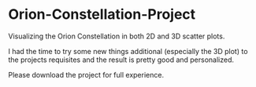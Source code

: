 # Orion-Constellation-Project
Visualizing the Orion Constellation in both 2D and 3D scatter plots. 

I had the time to try some new things additional (especially the 3D plot) to the projects requisites and the result is pretty good and personalized. 

Please download the project for full experience. 
